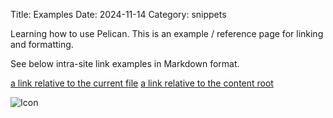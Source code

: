 Title: Examples
Date: 2024-11-14
Category: snippets

Learning how to use Pelican. This is an example / reference page for linking and formatting.

See below intra-site link examples in Markdown format.

[a link relative to the current file]({filename}streamlit-image-cropper.md)
[a link relative to the content root]({filename}/snippets/streamlit-image-cropper.md)

![Icon]({attach}example-attached-image/icon.png)
